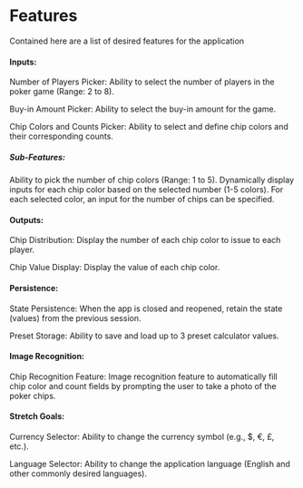 # Features
Contained here are a list of desired features for the application
#### Inputs:
Number of Players Picker:
Ability to select the number of players in the poker game (Range: 2 to 8).

Buy-in Amount Picker:
Ability to select the buy-in amount for the game.

Chip Colors and Counts Picker:
Ability to select and define chip colors and their corresponding counts.
##### Sub-Features:

Ability to pick the number of chip colors (Range: 1 to 5).
Dynamically display inputs for each chip color based on the selected number (1-5 colors).
For each selected color, an input for the number of chips can be specified.
#### Outputs:
Chip Distribution:
Display the number of each chip color to issue to each player.

Chip Value Display:
Display the value of each chip color.
#### Persistence:
State Persistence:
When the app is closed and reopened, retain the state (values) from the previous session.

Preset Storage:
Ability to save and load up to 3 preset calculator values.
#### Image Recognition:
Chip Recognition Feature:
Image recognition feature to automatically fill chip color and count fields by prompting the user to take a photo of the poker chips.
#### Stretch Goals:
Currency Selector:
Ability to change the currency symbol (e.g., $, €, £, etc.).

Language Selector:
Ability to change the application language (English and other commonly desired languages).






